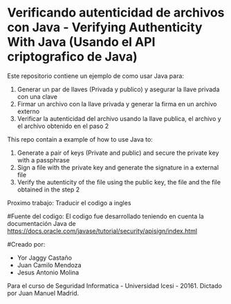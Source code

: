 # Verificando autenticidad de archivos con Java - Verifying Authenticity With Java (Usando el API criptografico de Java)

Este repositorio contiene un ejemplo de como usar Java para:
  1. Generar un par de llaves (Privada y publico) y asegurar la llave privada con una clave
  2. Firmar un archivo con la llave privada y generar la firma en un archivo externo
  3. Verificar la autenticidad del archivo usando la llave publica, el archivo y el archivo obtenido en el paso 2

This repo contain a example of how to use Java to:
  1. Generate a pair of keys (Private and public) and secure the private key with a passphrase
  2. Sign a file with the private key and generate the signature in a external file
  3. Verify the autenticity of the file using the public key, the file and the file obtained in the step 2

Proximo trabajo:
Traducir el codigo a ingles

#Fuente del codigo:
El codigo fue desarrollado teniendo en cuenta la documentación Java de https://docs.oracle.com/javase/tutorial/security/apisign/index.html

#Creado por:
- Yor Jaggy Castaño
- Juan Camilo Mendoza
- Jesus Antonio Molina

Para el curso de Seguridad Informatica - Universidad Icesi - 20161.
Dictado por Juan Manuel Madrid.
